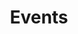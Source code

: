 ---
title: Events
sections:
   - type: secondary_hero_section
     title: Events
     image: images/events-hero-bg-pic.jpeg
   - type: grid_section
     title: Lorem ipsum dolor sit amet
     grid_items:
       - content: |-
           ### [Upcoming and Recurring Events](/events/upcoming-and-recurring)
 
           Lorem ipsum dolor sit amet, consectetur adipiscing elit, sed do eiusmod tempor incididunt ut labore et dolore magna aliqua.
       - content: |-
           ### [Conferences](/events/conferences)
 
           Lorem ipsum dolor sit amet, consectetur adipiscing elit, sed do eiusmod tempor incididunt ut labore et dolore magna aliqua.
       - content: |-
           ### [Competitions](/events/competitions)
 
           Lorem ipsum dolor sit amet, consectetur adipiscing elit, sed do eiusmod tempor incididunt ut labore et dolore magna aliqua.
     grid_cols: two
     grid_gap_horiz: large
     grid_gap_vert: small
     enable_cards: false
     align: center
     background_color: none
template: advanced
---